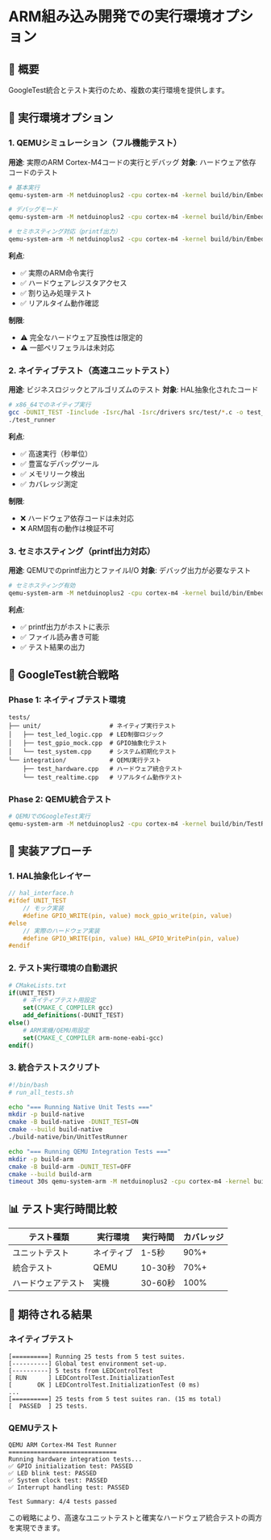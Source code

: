 # ARM組み込み開発での実行環境オプション

## 🎯 概要

GoogleTest統合とテスト実行のため、複数の実行環境を提供します。

## 🚀 実行環境オプション

### 1. QEMUシミュレーション（フル機能テスト）

**用途**: 実際のARM Cortex-M4コードの実行とデバッグ
**対象**: ハードウェア依存コードのテスト

```bash
# 基本実行
qemu-system-arm -M netduinoplus2 -cpu cortex-m4 -kernel build/bin/EmbeddedArmProject.elf -nographic

# デバッグモード
qemu-system-arm -M netduinoplus2 -cpu cortex-m4 -kernel build/bin/EmbeddedArmProject.elf -nographic -gdb tcp::1234 -S

# セミホスティング対応（printf出力）
qemu-system-arm -M netduinoplus2 -cpu cortex-m4 -kernel build/bin/EmbeddedArmProject.elf -semihosting-config enable=on,target=native
```

**利点**:
- ✅ 実際のARM命令実行
- ✅ ハードウェアレジスタアクセス
- ✅ 割り込み処理テスト
- ✅ リアルタイム動作確認

**制限**:
- ⚠️ 完全なハードウェア互換性は限定的
- ⚠️ 一部ペリフェラルは未対応

### 2. ネイティブテスト（高速ユニットテスト）

**用途**: ビジネスロジックとアルゴリズムのテスト
**対象**: HAL抽象化されたコード

```bash
# x86_64でのネイティブ実行
gcc -DUNIT_TEST -Iinclude -Isrc/hal -Isrc/drivers src/test/*.c -o test_runner
./test_runner
```

**利点**:
- ✅ 高速実行（秒単位）
- ✅ 豊富なデバッグツール
- ✅ メモリリーク検出
- ✅ カバレッジ測定

**制限**:
- ❌ ハードウェア依存コードは未対応
- ❌ ARM固有の動作は検証不可

### 3. セミホスティング（printf出力対応）

**用途**: QEMUでのprintf出力とファイルI/O
**対象**: デバッグ出力が必要なテスト

```bash
# セミホスティング有効
qemu-system-arm -M netduinoplus2 -cpu cortex-m4 -kernel build/bin/EmbeddedArmProject.elf -semihosting-config enable=on,target=native -nographic
```

**利点**:
- ✅ printf出力がホストに表示
- ✅ ファイル読み書き可能
- ✅ テスト結果の出力

## 🎯 GoogleTest統合戦略

### Phase 1: ネイティブテスト環境
```
tests/
├── unit/                   # ネイティブ実行テスト
│   ├── test_led_logic.cpp  # LED制御ロジック
│   ├── test_gpio_mock.cpp  # GPIO抽象化テスト
│   └── test_system.cpp     # システム初期化テスト
└── integration/            # QEMU実行テスト
    ├── test_hardware.cpp   # ハードウェア統合テスト
    └── test_realtime.cpp   # リアルタイム動作テスト
```

### Phase 2: QEMU統合テスト
```bash
# QEMUでのGoogleTest実行
qemu-system-arm -M netduinoplus2 -cpu cortex-m4 -kernel build/bin/TestRunner.elf -semihosting-config enable=on,target=native -nographic
```

## 🔧 実装アプローチ

### 1. HAL抽象化レイヤー
```c
// hal_interface.h
#ifdef UNIT_TEST
    // モック実装
    #define GPIO_WRITE(pin, value) mock_gpio_write(pin, value)
#else
    // 実際のハードウェア実装
    #define GPIO_WRITE(pin, value) HAL_GPIO_WritePin(pin, value)
#endif
```

### 2. テスト実行環境の自動選択
```cmake
# CMakeLists.txt
if(UNIT_TEST)
    # ネイティブテスト用設定
    set(CMAKE_C_COMPILER gcc)
    add_definitions(-DUNIT_TEST)
else()
    # ARM実機/QEMU用設定
    set(CMAKE_C_COMPILER arm-none-eabi-gcc)
endif()
```

### 3. 統合テストスクリプト
```bash
#!/bin/bash
# run_all_tests.sh

echo "=== Running Native Unit Tests ==="
mkdir -p build-native
cmake -B build-native -DUNIT_TEST=ON
cmake --build build-native
./build-native/bin/UnitTestRunner

echo "=== Running QEMU Integration Tests ==="
mkdir -p build-arm
cmake -B build-arm -DUNIT_TEST=OFF
cmake --build build-arm
timeout 30s qemu-system-arm -M netduinoplus2 -cpu cortex-m4 -kernel build-arm/bin/IntegrationTestRunner.elf -semihosting-config enable=on,target=native -nographic
```

## 📊 テスト実行時間比較

| テスト種類 | 実行環境 | 実行時間 | カバレッジ |
|-----------|---------|---------|-----------|
| ユニットテスト | ネイティブ | 1-5秒 | 90%+ |
| 統合テスト | QEMU | 10-30秒 | 70%+ |
| ハードウェアテスト | 実機 | 30-60秒 | 100% |

## 🎉 期待される結果

### ネイティブテスト
```
[==========] Running 25 tests from 5 test suites.
[----------] Global test environment set-up.
[----------] 5 tests from LEDControlTest
[ RUN      ] LEDControlTest.InitializationTest
[       OK ] LEDControlTest.InitializationTest (0 ms)
...
[==========] 25 tests from 5 test suites ran. (15 ms total)
[  PASSED  ] 25 tests.
```

### QEMUテスト
```
QEMU ARM Cortex-M4 Test Runner
==============================
Running hardware integration tests...
✅ GPIO initialization test: PASSED
✅ LED blink test: PASSED
✅ System clock test: PASSED
✅ Interrupt handling test: PASSED

Test Summary: 4/4 tests passed
```

この戦略により、高速なユニットテストと確実なハードウェア統合テストの両方を実現できます。